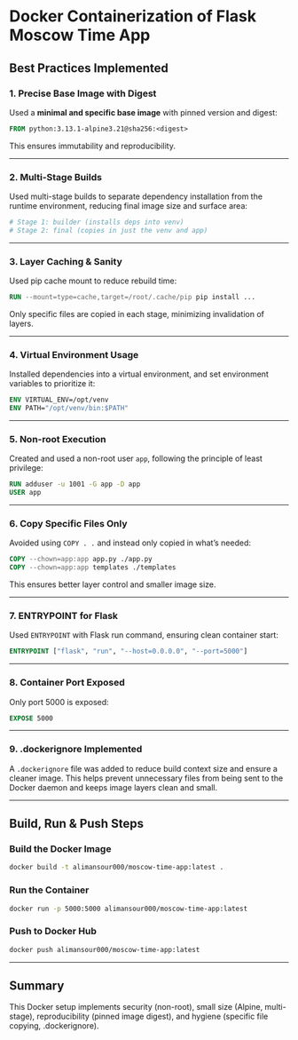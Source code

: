 # Docker Containerization of Flask Moscow Time App

## Best Practices Implemented

### 1. Precise Base Image with Digest
Used a **minimal and specific base image** with pinned version and digest:

```Dockerfile
FROM python:3.13.1-alpine3.21@sha256:<digest>
```

This ensures immutability and reproducibility.

---

### 2. Multi-Stage Builds
Used multi-stage builds to separate dependency installation from the runtime environment, reducing final image size and surface area:

```Dockerfile
# Stage 1: builder (installs deps into venv)
# Stage 2: final (copies in just the venv and app)
```

---

### 3. Layer Caching & Sanity
Used pip cache mount to reduce rebuild time:

```Dockerfile
RUN --mount=type=cache,target=/root/.cache/pip pip install ...
```

Only specific files are copied in each stage, minimizing invalidation of layers.

---

### 4. Virtual Environment Usage
Installed dependencies into a virtual environment, and set environment variables to prioritize it:

```Dockerfile
ENV VIRTUAL_ENV=/opt/venv
ENV PATH="/opt/venv/bin:$PATH"
```

---

### 5. Non-root Execution 
Created and used a non-root user `app`, following the principle of least privilege:

```Dockerfile
RUN adduser -u 1001 -G app -D app
USER app
```


---

### 6. Copy Specific Files Only
Avoided using `COPY . .` and instead only copied in what’s needed:

```Dockerfile
COPY --chown=app:app app.py ./app.py
COPY --chown=app:app templates ./templates
```

This ensures better layer control and smaller image size.

---

### 7. ENTRYPOINT for Flask
Used `ENTRYPOINT` with Flask run command, ensuring clean container start:

```Dockerfile
ENTRYPOINT ["flask", "run", "--host=0.0.0.0", "--port=5000"]
```

---

### 8. Container Port Exposed
Only port 5000 is exposed:

```Dockerfile
EXPOSE 5000
```

---

### 9. .dockerignore Implemented
A `.dockerignore` file was added to reduce build context size and ensure a cleaner image.
This helps prevent unnecessary files from being sent to the Docker daemon and keeps image layers clean and small.

---

## Build, Run & Push Steps

### Build the Docker Image

```bash
docker build -t alimansour000/moscow-time-app:latest .
```

### Run the Container

```bash
docker run -p 5000:5000 alimansour000/moscow-time-app:latest
```

### Push to Docker Hub

```bash
docker push alimansour000/moscow-time-app:latest
```

---

## Summary

This Docker setup implements security (non-root), small size (Alpine, multi-stage), reproducibility (pinned image digest), and hygiene (specific file copying, .dockerignore).